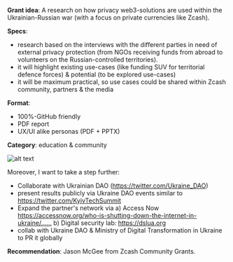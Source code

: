 **Grant idea**: A research on how privacy web3-solutions are used within the Ukrainian-Russian war (with a focus on private currencies like Zcash).

**Specs**: 
- research based on the interviews with the different parties in need of external privacy protection (from NGOs receiving funds from abroad to volunteers on the Russian-controlled territories).
- it will highlight existing use-cases (like funding SUV for territorial defence forces) & potential (to be explored use-cases)
- it will be maximum practical, so use cases could be shared within Zcash community, partners & the media

**Format**:
- 100%-GitHub friendly
- PDF report
- UX/UI alike personas (PDF + PPTX)

**Category**: education & community

![alt text](https://github.com/Msiusko/web3privacy/blob/main/static-assets/Ukrainian%20under%20occupation%20persona%20persona.png)

Moreover, I want to take a step further:
- Collaborate with Ukrainian DAO (https://twitter.com/Ukraine_DAO)
- present results publicly via Ukraine DAO events similar to https://twitter.com/KyivTechSummit
- Expand the partner's network via 
a) Access Now https://accessnow.org/who-is-shutting-down-the-internet-in-ukraine/……
b) Digital security lab: https://dslua.org
- collab with Ukraine DAO & Ministry of Digital Transformation in Ukraine to PR it globally

**Recommendation**: Jason McGee from Zcash Community Grants.
